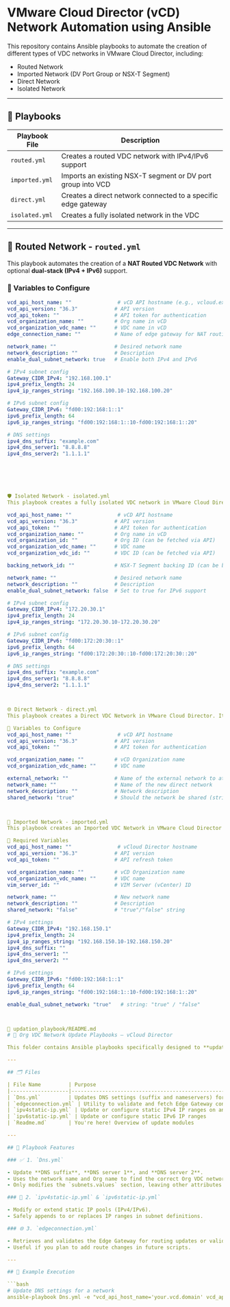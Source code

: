 # VMware Cloud Director (vCD) Network Automation using Ansible

This repository contains Ansible playbooks to automate the creation of different types of VDC networks in VMware Cloud Director, including:

- Routed Network
- Imported Network (DV Port Group or NSX-T Segment)
- Direct Network
- Isolated Network

---

## 📁 Playbooks

| Playbook File         | Description                                |
|-----------------------|--------------------------------------------|
| `routed.yml`          | Creates a routed VDC network with IPv4/IPv6 support |
| `imported.yml`        | Imports an existing NSX-T segment or DV port group into VCD |
| `direct.yml`          | Creates a direct network connected to a specific edge gateway |
| `isolated.yml`        | Creates a fully isolated network in the VDC |

---

## 🚀 Routed Network - `routed.yml`

This playbook automates the creation of a **NAT Routed VDC Network** with optional **dual-stack (IPv4 + IPv6)** support.

### 🔧 Variables to Configure

```yaml
vcd_api_host_name: ""               # vCD API hostname (e.g., vcloud.example.com)
vcd_api_version: "36.3"            # API version
vcd_api_token: ""                  # API token for authentication
vcd_organization_name: ""          # Org name in vCD
vcd_organization_vdc_name: ""      # VDC name in vCD
edge_connection_name: ""           # Name of edge gateway for NAT routing

network_name: ""                   # Desired network name
network_description: ""            # Description
enable_dual_subnet_network: true   # Enable both IPv4 and IPv6

# IPv4 subnet config
Gateway_CIDR_IPv4: "192.168.100.1"
ipv4_prefix_length: 24
ipv4_ip_ranges_string: "192.168.100.10-192.168.100.20"

# IPv6 subnet config
Gateway_CIDR_IPv6: "fd00:192:168:1::1"
ipv6_prefix_length: 64
ipv6_ip_ranges_string: "fd00:192:168:1::10-fd00:192:168:1::20"

# DNS settings
ipv4_dns_suffix: "example.com"
ipv4_dns_server1: "8.8.8.8"
ipv4_dns_server2: "1.1.1.1"






🛡️ Isolated Network - isolated.yml
This playbook creates a fully isolated VDC network in VMware Cloud Director (vCD). It is not connected to any edge gateway, making it suitable for internal-only communication between VMs.

vcd_api_host_name: ""               # vCD API hostname
vcd_api_version: "36.3"            # API version
vcd_api_token: ""                  # API token for authentication
vcd_organization_name: ""          # Org name in vCD
vcd_organization_id: ""            # Org ID (can be fetched via API)
vcd_organization_vdc_name: ""      # VDC name
vcd_organization_vdc_id: ""        # VDC ID (can be fetched via API)

backing_network_id: ""             # NSX-T Segment backing ID (can be blank for new)

network_name: ""                   # Desired network name
network_description: ""            # Description
enable_dual_subnet_network: false  # Set to true for IPv6 support

# IPv4 subnet config
Gateway_CIDR_IPv4: "172.20.30.1"
ipv4_prefix_length: 24
ipv4_ip_ranges_string: "172.20.30.10-172.20.30.20"

# IPv6 subnet config
Gateway_CIDR_IPv6: "fd00:172:20:30::1"
ipv6_prefix_length: 64
ipv6_ip_ranges_string: "fd00:172:20:30::10-fd00:172:20:30::20"

# DNS settings
ipv4_dns_suffix: "example.com"
ipv4_dns_server1: "8.8.8.8"
ipv4_dns_server2: "1.1.1.1"



🌐 Direct Network - direct.yml
This playbook creates a Direct VDC Network in VMware Cloud Director. It connects the VDC directly to an existing external network (such as a DV Port Group), enabling VM-level access to external networks without NAT or routing via an edge gateway.

🔧 Variables to Configure
vcd_api_host_name: ""               # vCD API hostname
vcd_api_version: "36.3"            # API version
vcd_api_token: ""                  # API token for authentication

vcd_organization_name: ""          # vCD Organization name
vcd_organization_vdc_name: ""      # VDC name

external_network: ""               # Name of the external network to attach
network_name: ""                   # Name of the new direct network
network_description: ""            # Network description
shared_network: "true"             # Should the network be shared (string: "true"/"false")



🔁 Imported Network - imported.yml
This playbook creates an Imported VDC Network in VMware Cloud Director using an available Distributed Virtual Port Group (DV PortGroup) from a registered vCenter (VIM server). It supports both IPv4 and IPv6 subnets.

🔧 Required Variables
vcd_api_host_name: ""               # vCloud Director hostname
vcd_api_version: "36.3"            # API version
vcd_api_token: ""                  # API refresh token

vcd_organization_name: ""          # vCD Organization name
vcd_organization_vdc_name: ""      # VDC name
vim_server_id: ""                  # VIM Server (vCenter) ID

network_name: ""                   # New network name
network_description: ""            # Description
shared_network: "false"            # "true"/"false" string

# IPv4 settings
Gateway_CIDR_IPv4: "192.168.150.1"
ipv4_prefix_length: 24
ipv4_ip_ranges_string: "192.168.150.10-192.168.150.20"
ipv4_dns_suffix: ""
ipv4_dns_server1: ""
ipv4_dns_server2: ""

# IPv6 settings
Gateway_CIDR_IPv6: "fd00:192:168:1::1"
ipv6_prefix_length: 64
ipv6_ip_ranges_string: "fd00:192:168:1::10-fd00:192:168:1::20"

enable_dual_subnet_network: "true"   # string: "true" / "false"



📘 updation_playbook/README.md
# 🔄 Org VDC Network Update Playbooks – vCloud Director

This folder contains Ansible playbooks specifically designed to **update existing Org VDC networks** in VMware Cloud Director (vCD).

---

## 🗂 Files

| File Name         | Purpose                                              |
|-------------------|------------------------------------------------------|
| `Dns.yml`         | Updates DNS settings (suffix and nameservers) for an existing Org VDC network |
| `edgeconnection.yml` | Utility to validate and fetch Edge Gateway connection IDs |
| `ipv4static-ip.yml` | Update or configure static IPv4 IP ranges on an existing network |
| `ipv6static-ip.yml` | Update or configure static IPv6 IP ranges          |
| `Readme.md`       | You're here! Overview of update modules              |

---

## 🧰 Playbook Features

### ✅ 1. `Dns.yml`

- Update **DNS suffix**, **DNS server 1**, and **DNS server 2**.
- Uses the network name and Org name to find the correct Org VDC network.
- Only modifies the `subnets.values` section, leaving other attributes untouched.

### 🔧 2. `ipv4static-ip.yml` & `ipv6static-ip.yml`

- Modify or extend static IP pools (IPv4/IPv6).
- Safely appends to or replaces IP ranges in subnet definitions.

### 🌐 3. `edgeconnection.yml`

- Retrieves and validates the Edge Gateway for routing updates or validations.
- Useful if you plan to add route changes in future scripts.

---

## 🧪 Example Execution

```bash
# Update DNS settings for a network
ansible-playbook Dns.yml -e "vcd_api_host_name='your.vcd.domain' vcd_api_token='your_token' network_name='MyRoutedNet' vcd_organization_name='MyOrg'"
